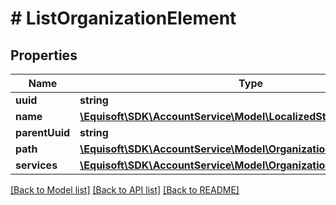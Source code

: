 # # ListOrganizationElement

## Properties

Name | Type | Description | Notes
------------ | ------------- | ------------- | -------------
**uuid** | **string** |  |
**name** | [**\Equisoft\SDK\AccountService\Model\LocalizedString**](LocalizedString.md) |  |
**parentUuid** | **string** |  | [optional]
**path** | [**\Equisoft\SDK\AccountService\Model\OrganizationPathElement[]**](OrganizationPathElement.md) |  |
**services** | [**\Equisoft\SDK\AccountService\Model\OrganizationServicesElement[]**](OrganizationServicesElement.md) |  |

[[Back to Model list]](../../README.md#models) [[Back to API list]](../../README.md#endpoints) [[Back to README]](../../README.md)
